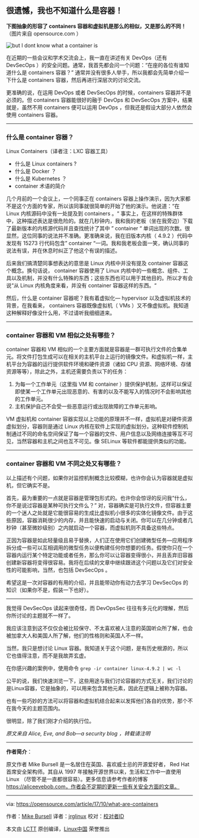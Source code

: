 ## 很遗憾，我也不知道什么是容器！



**下图抽象的形容了 containers 容器和虚拟机是那么的相似，又是那么的不同！**（图片来自 opensource.com ）

![but I dont know what a container is](https://opensource.com/sites/default/files/styles/image-full-size/public/lead-images/container-ship.png?itok=pqZYgQ7K "But I don't know what a container is")

在近期的一些会议和学术交流会上，我一直在讲述有关 DevOps（还有 DevSecOps ）的安全问题。通常，我首先都会问一个问题：“在座的各位有谁知道什么是 containers 容器？” 通常并没有很多人举手，所以我都会先简单介绍一下什么是 containers 容器，然后再进行深层次的讨论交流。

更准确的说，在运用 DevOps 或者 DevSecOps 的时候，containers 容器并不是必须的。但 containers 容器能很好的融于 DevOps 和 DevSecOps 方案中，结果就是，虽然不用 containers 便可以运用 DevOps ，但我还是假设大部分人依然会使用 containers 容器。

---

### 什么是 container 容器？

Linux Containers（译者注：LXC 容器工具）

* 什么是 Linux containers ?
* 什么是 Docker ？
* 什么是 Kubernetes ？
*  container 术语的简介

几个月前的一个会议上，一个同事正在 containers 容器上操作演示，因为大家都不是这个方面的专家，所以该同事就很简单的开始了他的演示。他说道：“在 Linux 内核源码中没有一处提及到 containers 。“ 事实上，在这样的特殊群体中，这种描述表达是很危险的。就在几秒钟内，我和我的老板（坐在我旁边）下载了最新版本的内核源代码并且查找统计了其中 ” container “ 单词出现的次数。很显然，这位同事的说法并不准确。更准确来说，我在旧版本内核（ 4.9.2 ）代码中发现有 15273 行代码包含” container “一词。我和我老板会面一笑，确认同事的说法有误，并在休息时纠正了他这个有误的描述。

后来我们搞清楚同事想表达的意思是 Linux 内核中并没有提及 container 容器这个概念。换句话说， container 容器使用了 Linux 内核中的一些概念、组件、工具以及机制，并没有什么特殊的东西；这些东西也可以用于其他目的。所以才有会说“从 Linux 内核角度来看，并没有 container 容器这样的东西。“

然后，什么是 container 容器呢？我有着虚拟化— hypervisor 以及虚拟机技术的背景，在我看来， containers 容器既像虚拟机（ VMs ）又不像虚拟机。我知道这种解释好像没什么用，不过请听我细细道来。

---

### container 容器和 VM 相似之处有哪些？

container 容器和 VM 相似的一个主要方面就是容器是一群可执行文件的合集单元。将文件打包生成可以在相关的主机平台上运行的镜像文件。和虚拟机一样，主机平台为容器的运行提供软件环境和硬件资源（诸如 CPU 资源、网络环境、存储资源等等），除此之外，主机还需要负责以下的任务：

1. 为每一个工作单元（这里指 VM 和 container ）提供保护机制，这样可以保证即使某一个工作单元出现恶意的、有害的以及不能写入的情况时不会影响其他的工作单元。
2. 主机保护自己不会受一些恶意运行或出现故障的工作单元影响。

VM 虚拟机和 container 容器实现以上功能的原理并不一样，虚拟机是对硬件资源虚拟划分，容器则是通过 Linux 内核在软件上实现的虚拟划分。这种软件控制机制通过不同的命名空间保证了每一个容器的文件、用户信息以及网络连接等互不可见，当然容器和主机之间也互不可见。像 SELinux 等软件都能提供类似的功能。

---

### container 容器和 VM 不同之处又有哪些？

以上描述有个问题，如果你对监控机制概念比较模糊，也许你会认为容器就是虚拟机，但它确实不是。

首先，最为重要的一点就是容器是管理包形式的。也许你会惊讶的反问我“什么，你不是说过容器是某种可执行文件么？” 对，容器确实是可执行文件，但容器主要的一个迷人之处就是它能很容易的生成比虚拟机小很多的实体化镜像文件。由于这些原因，容器消耗很少的内存，并且能快速的启动与关闭。你可以在几分钟或者几秒钟（甚至微妙级别）之内就启动一个容器，而虚拟机则不具备这些特点。

正因为容器是如此轻量级且易于替换，人们正在使用它们创建微型任务—应用程序拆分成一些可以互相调用的微型任务以便构建任何你想要的任务。假使你只在一个容器内运行某个特定功能或者任务，那么你可以让容器变得很小，并且丢弃旧容器创建新容器将变得很容易。我将在后续的文章中继续跟进这个问题以及它们对安全性的可能影响，当然，也包括 DevSecOps 。

希望这是一次对容器的有用的介绍，并且能带动你有动力去学习 DevSecOps 的知识（如果你不是，假装一下也好）。

---

我觉得 DevSecOps 读起来很奇怪，而 DevOpsSec 往往有多元化的理解，然后你所讨论的主题就不一样了。

我应该注意到这不仅仅会被比较保守、不太喜欢被人注意的英国听众所了解，也会被加拿大人和美国人所了解，他们的性格则和英国人不一样。

当然，我只是想讨论 Linux 容器。我知道关于这个问题，是有历史根源的，所以它也值得注意，而不是我故弄玄虚。

在你感兴趣的案例中，使用命令 ` grep -ir container linux-4.9.2 | wc -l `

公平的说，我们快速浏览一下，这些用途与我们讨论容器的方式无关，我们讨论的是Linux容器，它是抽象的，可以用来包含其他元素，因此在逻辑上被称为容器。

也有一些巧妙的方法可以将容器和虚拟机结合起来以发挥他们各自的优势，那个不在我今天的主题范围内。

很明显，除了我们刚才介绍的执行位。

*原文来自  Alice, Eve, and Bob—a security blog ，转载请注明*

---

**作者简介**：

原文作者 Mike Bursell 是一名居住在英国、喜欢威士忌的开源爱好者， Red Hat 首席安全架构师。其自从 1997 年接触开源世界以来，生活和工作中一直使用 Linux （尽管不是一直都很容易）。更多信息请参考作者的博客 https://aliceevebob.com，作者会不定期的更新一些有关安全方面的文章。



---

via:  https://opensource.com/article/17/10/what-are-containers

作者：[Mike Bursell][a]
译者：[jrglinux](https://github.com/jrglinux)
校对：[校对者ID](https://github.com/校对者ID)

本文由 [LCTT](https://github.com/LCTT/TranslateProject) 原创编译，[Linux中国](https://linux.cn/) 荣誉推出

[a]: https://opensource.com/users/mikecamel
[1]: https://opensource.com/resources/what-are-linux-containers?utm_campaign=containers&amp;intcmp=70160000000h1s6AAA
[2]: https://opensource.com/resources/what-docker?utm_campaign=containers&amp;intcmp=70160000000h1s6AAA
[3]: https://opensource.com/resources/what-is-kubernetes?utm_campaign=containers&amp;intcmp=70160000000h1s6AAA
[4]: https://developers.redhat.com/blog/2016/01/13/a-practical-introduction-to-docker-container-terminology/?utm_campaign=containers&amp;intcmp=70160000000h1s6AAA
[5]: https://opensource.com/article/17/10/what-are-containers?rate=sPHuhiD4Z3D3vJ6ZqDT-wGp8wQjcQDv-iHf2OBG_oGQ
[6]: https://opensource.com/article/17/10/what-are-containers#*******
[7]: https://aliceevebob.wordpress.com/2017/07/04/but-i-dont-know-what-a-container-is/
[8]: https://opensource.com/user/105961/feed
[9]: https://opensource.com/article/17/10/what-are-containers#*
[10]: https://opensource.com/article/17/10/what-are-containers#**
[11]: https://opensource.com/article/17/10/what-are-containers#***
[12]: https://opensource.com/article/17/10/what-are-containers#******
[13]: https://opensource.com/article/17/10/what-are-containers#*****
[14]: https://opensource.com/users/mikecamel
[15]: https://opensource.com/users/mikecamel
[16]: https://opensource.com/article/17/10/what-are-containers#****









